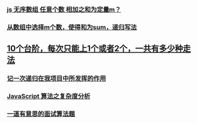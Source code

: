 ### [js 无序数组 任意个数 相加之和为定量m？](https://segmentfault.com/q/1010000004185340)
### [从数组中选择m个数，使得和为sum，递归写法](https://blog.csdn.net/chen895281773/article/details/8819143)
## [10个台阶，每次只能上1个或者2个，一共有多少种走法](https://blog.csdn.net/kikitious_du/article/details/79057803)
### [记一次递归在我项目中所发挥的作用](https://juejin.im/post/5c26c764e51d457457291fae)
### [JavaScript 算法之复杂度分析](https://juejin.im/post/5c2a1d9d6fb9a04a0f654581#heading-9)
### [一道有意思的面试算法题](https://juejin.im/post/5c2ec7a0f265da612d196659)
